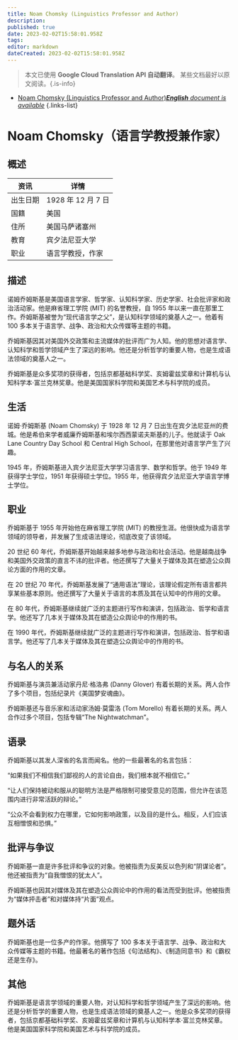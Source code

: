 ```yaml
---
title: Noam Chomsky (Linguistics Professor and Author)
description: 
published: true
date: 2023-02-02T15:58:01.958Z
tags: 
editor: markdown
dateCreated: 2023-02-02T15:58:01.958Z
---
```


> 本文已使用 **Google Cloud Translation API 自动翻译**。
某些文档最好以原文阅读。{.is-info}



- [Noam Chomsky (Linguistics Professor and Author)***English** document is available*](/en/Knowledge-base/Dictionary/Person/noam-chomsky-linguistics-professor-and-author)
{.links-list}


# Noam Chomsky（语言学教授兼作家）

## 概述

|资讯 |详情 |
| ---------- | ------ |
|出生日期 | 1928 年 12 月 7 日 |
|国籍 |美国 |
|住所 |美国马萨诸塞州 |
|教育 |宾夕法尼亚大学 |
|职业 |语言学教授，作家 |

## 描述
诺姆乔姆斯基是美国语言学家、哲学家、认知科学家、历史学家、社会批评家和政治活动家。他是麻省理工学院 (MIT) 的名誉教授，自 1955 年以来一直在那里工作。乔姆斯基被誉为“现代语言学之父”，是认知科学领域的奠基人之一。他着有 100 多本关于语言学、战争、政治和大众传媒等主题的书籍。

乔姆斯基因其对美国外交政策和主流媒体的批评而广为人知。他的思想对语言学、认知科学和哲学领域产生了深远的影响。他还是分析哲学的重要人物，也是生成语法领域的奠基人之一。

乔姆斯基是众多奖项的获得者，包括京都基础科学奖、亥姆霍兹奖章和计算机与认知科学本·富兰克林奖章。他是美国国家科学院和美国艺术与科学院的成员。

## 生活
诺姆·乔姆斯基 (Noam Chomsky) 于 1928 年 12 月 7 日出生在宾夕法尼亚州的费城。他是希伯来学者威廉乔姆斯基和埃尔西西蒙诺夫斯基的儿子。他就读于 Oak Lane Country Day School 和 Central High School，在那里他对语言学产生了兴趣。

1945 年，乔姆斯基进入宾夕法尼亚大学学习语言学、数学和哲学。他于 1949 年获得学士学位，1951 年获得硕士学位。1955 年，他获得宾夕法尼亚大学语言学博士学位。

## 职业
乔姆斯基于 1955 年开始他在麻省理工学院 (MIT) 的教授生涯。他很快成为语言学领域的领导者，并发展了生成语法理论，彻底改变了该领域。

20 世纪 60 年代，乔姆斯基开始越来越多地参与政治和社会活动。他是越南战争和美国外交政策的直言不讳的批评者。他还撰写了大量关于媒体及其在塑造公众舆论方面的作用的文章。

在 20 世纪 70 年代，乔姆斯基发展了“通用语法”理论，该理论假定所有语言都共享某些基本原则。他还撰写了大量关于语言的本质及其在认知中的作用的文章。

在 80 年代，乔姆斯基继续就广泛的主题进行写作和演讲，包括政治、哲学和语言学。他还写了几本关于媒体及其在塑造公众舆论中的作用的书。

在 1990 年代，乔姆斯基继续就广泛的主题进行写作和演讲，包括政治、哲学和语言学。他还写了几本关于媒体及其在塑造公众舆论中的作用的书。

## 与名人的关系
乔姆斯基与演员兼活动家丹尼·格洛弗 (Danny Glover) 有着长期的关系。两人合作了多个项目，包括纪录片《美国梦安魂曲》。

乔姆斯基还与音乐家和活动家汤姆·莫雷洛 (Tom Morello) 有着长期的关系。两人合作过多个项目，包括专辑“The Nightwatchman”。

## 语录
乔姆斯基以其发人深省的名言而闻名。他的一些最著名的名言包括：

“如果我们不相信我们鄙视的人的言论自由，我们根本就不相信它。”

“让人们保持被动和服从的聪明方法是严格限制可接受意见的范围，但允许在该范围内进行非常活跃的辩论。”

“公众不会看到权力在哪里，它如何影响政策，以及目的是什么。相反，人们应该互相憎恨和恐惧。”

## 批评与争议
乔姆斯基一直是许多批评和争议的对象。他被指责为反美反以色列和“阴谋论者”。他还被指责为“自我憎恨的犹太人”。

乔姆斯基也因其对媒体及其在塑造公众舆论中的作用的看法而受到批评。他被指责为“媒体抨击者”和对媒体持“片面”观点。

## 题外话
乔姆斯基也是一位多产的作家。他撰写了 100 多本关于语言学、战争、政治和大众传媒等主题的书籍。他最著名的著作包括《句法结构》、《制造同意书》和《霸权还是生存》。

## 其他
乔姆斯基是语言学领域的重要人物，对认知科学和哲学领域产生了深远的影响。他还是分析哲学的重要人物，也是生成语法领域的奠基人之一。他是众多奖项的获得者，包括京都基础科学奖、亥姆霍兹奖章和计算机与认知科学本·富兰克林奖章。他是美国国家科学院和美国艺术与科学院的成员。